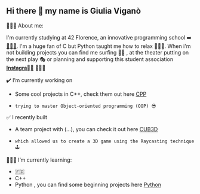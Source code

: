 ## Hi there 👋 my name is Giulia Viganò

  🙇🏽‍♀️​ About me:

  I'm currently studying at 42 Florence, an innovative programming school ➡️ [​👩🏽‍💻​](https://42firenze.it/).
  I'm a huge fan of C but Python taught me how to relax 🧘🏽‍♀️​. When i'm not building projects you can find me
  surfing 🏄‍♀️​ , at the theater putting on the next play 🎭​ or planning and supporting this student association [𝐈𝐧𝐬𝐭𝐚𝐠𝐫𝐚𝐦𝅾]() 🙋🏽‍♀️​
  
  ✔️​ I’m currently working on
  
  - Some cool projects in C++, check them out here [CPP](https://github.com/jollagit/42Projects/tree/main/CPP%2B%2B)
  -     trying to master Object-oriented programming (OOP) 😎​
    
   ✅​ I recently built
   
   - A team project with (...), you can check it out here [CUB3D](https://github.com/jollagit/42Projects/tree/main/CUB3D)
   -     which allowed us to create a 3D game using the Raycasting technique 🕹️​

👩🏽‍🏫​ I’m currently learning:

  - [🇫🇷](https://it.duolingo.com/learn)
  - C++
  - Python , you can find some beginning projects here [Python](https://github.com/jollagit/42Projects/tree/main/discovery_piscine)
